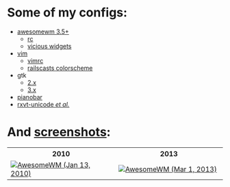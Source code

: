 Some of my configs:
===

* [awesomewm 3.5+](.config/awesome)
    * [rc](.config/awesome/rc.lua)
    * [vicious widgets](.config/awesome/wi.lua)
* [vim](.vim)
    * [vimrc](.vim/vimrc)
    * [railscasts colorscheme](.vim/colors/railscasts.vim)
* gtk
    * [2.x](.gtkrc.mine)
    * [3.x](.config/gtk-3.0/settings.ini)
* [pianobar](.config/pianobar)
* [rxvt-unicode _et al._](.Xdefaults)

And [screenshots](screenshots):
===

<table border="0" width="75%">
  <tr><th>2010</th><th>2013</th></tr>
  <tr>
    <td width="50%"><a href="screenshots/awesome_20100113_1680x1050.png"><img src="screenshots/awesome_20100113_1680x1050.png" alt="AwesomeWM (Jan 13, 2010)" /></a></td>
    <td width="50%"><a href="screenshots/awesome_20130301_2880x1800.png"><img src="screenshots/awesome_20130301_2880x1800.png" alt="AwesomeWM (Mar 1, 2013)" /></a></td>
  </tr>
</table>
